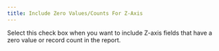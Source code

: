 ```yaml
---
title: Include Zero Values/Counts For Z-Axis
---
```



Select this check box when you want to include Z-axis fields that have a zero value or record count in the report.
